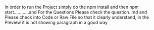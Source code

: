 In order to run the Project simply do the npm install
and then npm start............and 
For the Questions Please check the question. md and Please check into Code or Raw File so that it clearly understand, in the Preview it is not showing paragraph in a good way
